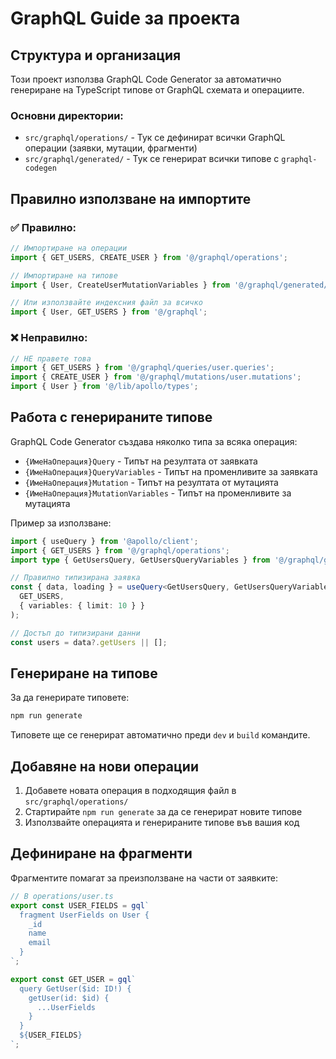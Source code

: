# GraphQL Guide за проекта

## Структура и организация

Този проект използва GraphQL Code Generator за автоматично генериране на TypeScript типове от GraphQL схемата и операциите.

### Основни директории:

- `src/graphql/operations/` - Тук се дефинират всички GraphQL операции (заявки, мутации, фрагменти)
- `src/graphql/generated/` - Тук се генерират всички типове с `graphql-codegen`

## Правилно използване на импортите

### ✅ Правилно:

```typescript
// Импортиране на операции
import { GET_USERS, CREATE_USER } from '@/graphql/operations';

// Импортиране на типове
import { User, CreateUserMutationVariables } from '@/graphql/generated/graphql';

// Или използвайте индексния файл за всичко
import { User, GET_USERS } from '@/graphql';
```

### ❌ Неправилно:

```typescript
// НЕ правете това
import { GET_USERS } from '@/graphql/queries/user.queries';
import { CREATE_USER } from '@/graphql/mutations/user.mutations';
import { User } from '@/lib/apollo/types';
```

## Работа с генерираните типове

GraphQL Code Generator създава няколко типа за всяка операция:

- `{ИмеНаОперация}Query` - Типът на резултата от заявката
- `{ИмеНаОперация}QueryVariables` - Типът на променливите за заявката
- `{ИмеНаОперация}Mutation` - Типът на резултата от мутацията
- `{ИмеНаОперация}MutationVariables` - Типът на променливите за мутацията

Пример за използване:

```typescript
import { useQuery } from '@apollo/client';
import { GET_USERS } from '@/graphql/operations';
import type { GetUsersQuery, GetUsersQueryVariables } from '@/graphql/generated/graphql';

// Правилно типизирана заявка
const { data, loading } = useQuery<GetUsersQuery, GetUsersQueryVariables>(
  GET_USERS,
  { variables: { limit: 10 } }
);

// Достъп до типизирани данни
const users = data?.getUsers || [];
```

## Генериране на типове

За да генерирате типовете:

```bash
npm run generate
```

Типовете ще се генерират автоматично преди `dev` и `build` командите.

## Добавяне на нови операции

1. Добавете новата операция в подходящия файл в `src/graphql/operations/`
2. Стартирайте `npm run generate` за да се генерират новите типове
3. Използвайте операцията и генерираните типове във вашия код

## Дефиниране на фрагменти

Фрагментите помагат за преизползване на части от заявките:

```typescript
// В operations/user.ts
export const USER_FIELDS = gql`
  fragment UserFields on User {
    _id
    name
    email
  }
`;

export const GET_USER = gql`
  query GetUser($id: ID!) {
    getUser(id: $id) {
      ...UserFields
    }
  }
  ${USER_FIELDS}
`;
``` 